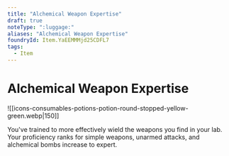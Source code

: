 ```yaml
---
title: "Alchemical Weapon Expertise"
draft: true
noteType: ":luggage:"
aliases: "Alchemical Weapon Expertise"
foundryId: Item.YaEEMMMjd25CDFL7
tags:
  - Item
---
```


# Alchemical Weapon Expertise
![[icons-consumables-potions-potion-round-stopped-yellow-green.webp|150]]

You've trained to more effectively wield the weapons you find in your lab. Your proficiency ranks for simple weapons, unarmed attacks, and alchemical bombs increase to expert.
